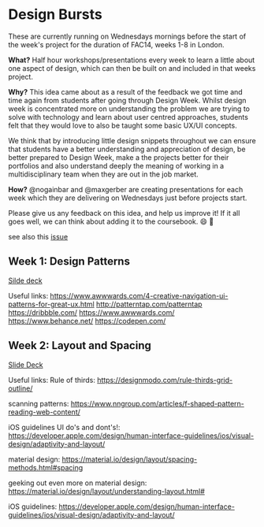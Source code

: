 # Design Bursts
These are currently running on Wednesdays mornings before the start of the week's project for the duration of FAC14, weeks 1-8 in London.

**What?**
Half hour workshops/presentations every week to learn a little about one aspect of design, which can then be built on and included in that weeks project. 

**Why?**
This idea came about as a result of the feedback we got time and time again from students after going through Design Week. Whilst design week is concentrated more on understanding the problem we are trying to solve with technology and learn about user centred approaches, students felt that they would love to also be taught some basic UX/UI concepts.

We think that by introducing little design snippets throughout we can ensure that students have a better understanding and appreciation of design, be better prepared to Design Week, make a the projects better for their portfolios and also understand deeply the meaning of working in a multidisciplinary team when they are out in the job market. 

**How?**
@nogainbar and @maxgerber are creating presentations for each week which they are delivering on Wednesdays just before projects start. 


Please give us any feedback on this idea, and help us improve it! If it all goes well, we can think about adding it to the coursebook. 😄 🎉 

see also this [issue](https://github.com/foundersandcoders/master-reference/issues/882)



## Week 1: Design Patterns
[Silde deck](https://docs.google.com/presentation/u/3/d/1Qus1BOmpF-3rMBiulsyUf0YVPgubFHzmH9tcu6wrc9A/edit?usp=sharing)

Useful links:
https://www.awwwards.com/4-creative-navigation-ui-patterns-for-great-ux.html
http://patterntap.com/patterntap
https://dribbble.com/
https://www.awwwards.com/
https://www.behance.net/
https://codepen.com/


## Week 2: Layout and Spacing
[Slide Deck](https://docs.google.com/presentation/d/1mbzmHJ8UFGosmjwJaxOSJl-PuaQtqxzJKKU4ExGWxrg/edit#slide=id.g3d4c4019a0_1_276)

Useful links:
Rule of thirds: 
https://designmodo.com/rule-thirds-grid-outline/

scanning patterns: 
https://www.nngroup.com/articles/f-shaped-pattern-reading-web-content/

iOS guidelines UI do's and dont's!: https://developer.apple.com/design/human-interface-guidelines/ios/visual-design/adaptivity-and-layout/

material design:
https://material.io/design/layout/spacing-methods.html#spacing

geeking out even more on material design: 
https://material.io/design/layout/understanding-layout.html#

iOS guidelines:
https://developer.apple.com/design/human-interface-guidelines/ios/visual-design/adaptivity-and-layout/
